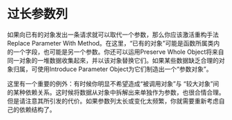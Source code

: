 # 过长参数列

如果向已有的对象发出一条请求就可以取代一个参数，那么你应该激活重构手法Replace Parameter With Method。在这里，“已有的对象”可能是函数所属类内的一个字段，也可能是另一个参数。你还可以运用Preserve Whole Object将来自同一对象的一堆数据收集起來，并以该对象替换它们。如果某些数据缺乏合理的对象归属，可使用Introduce Parameter Object为它们制造出一个“参数对象”。

这里有一个重要的例外：有时候你明显不希望造成“被调用对象”与 “较大对象”间的某种依赖关系。这时候将数据从对象中拆解出来单独作为参数，也很合情合理。但是请注意其所引发的代价。如果参数列太长或变化太频繁，你就需要重新考虑自己的依赖结构了。
